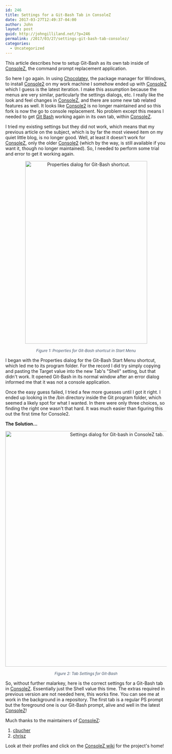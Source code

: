 ```yaml
---
id: 246
title: Settings for a Git-Bash Tab in ConsoleZ
date: 2017-03-27T12:49:37-04:00
author: John
layout: post
guid: http://johngilliland.net/?p=246
permalink: /2017/03/27/settings-git-bash-tab-consolez/
categories:
  - Uncategorized
---
```

This article describes how to setup Git-Bash as its own tab inside of <a href="https://chocolatey.org/packages/ConsoleZ">ConsoleZ</a>, the command prompt replacement application.

So here I go again. In using <a href="https://www.chocolatey.org">Chocolatey</a>, the package manager for Windows, to install <a href="https://chocolatey.org/packages/Console2">Console2</a> on my work machine I somehow ended up with <a href="https://chocolatey.org/packages/ConsoleZ">ConsoleZ</a> which I guess is the latest iteration. I make this assumption because the menus are very similar, particularly the settings dialogs, etc. I really like the look and feel changes in <a href="https://chocolatey.org/packages/ConsoleZ">ConsoleZ</a>, and there are some new tab related features as well. It looks like <a href="https://chocolatey.org/packages/Console2">Console2</a> is no longer maintained and so this fork is now the go to console replacement. No problem except this means I needed to get <a href="https://chocolatey.org/packages?q=git+bash">Git Bash</a> working again in its own tab, within <a href="https://chocolatey.org/packages/ConsoleZ">ConsoleZ</a>.

I tried my existing settings but they did not work, which means that my previous article on the subject, which is by far the most viewed item on my quiet little blog, is no longer good. Well, at least it doesn't work for <a href="https://chocolatey.org/packages/ConsoleZ">ConsoleZ</a>, only the older <a href="https://chocolatey.org/packages/Console2">Console2</a> (which by the way, is still available if you want it, though no longer maintained). So, I needed to perform some trial and error to get it working again.
<p style="text-align: center;"><img class="alignnone" src="https://johngilliland.net/wp-content/uploads/2017/03/032717_1636_GitBashinCo1.png" alt="Properties dialog for Git-Bash shortcut." width="381" height="569" /></p>
<p style="text-align: center;"><span style="color: #44546a; font-size: 9pt;"><em>Figure 1: Properties for Git-Bash shortcut in Start Menu
</em></span></p>
I began with the Properties dialog for the Git-Bash Start Menu shortcut, which led me to its program folder. For the record I did try simply copying and pasting the Target value into the new Tab's "Shell" setting, but that didn't work. It opened Git-Bash in its normal window after an error dialog informed me that it was not a console application.

Once the easy guess failed, I tried a few more guesses until I got it right. I ended up looking in the /bin directory inside the Git program folder, which seemed a likely spot for what I wanted. In there were only three choices, so finding the right one wasn't that hard. It was much easier than figuring this out the first time for Console2.

<strong>The Solution...</strong>
<p style="text-align: center;"><img class="alignnone" src="https://johngilliland.net/wp-content/uploads/2017/03/032717_1636_GitBashinCo2.png" alt="Settings dialog for Git-bash in ConsoleZ tab." width="681" height="734" /></p>
<p style="text-align: center;"><span style="color: #44546a; font-size: 9pt;"><em>Figure 2: Tab Settings for Git-Bash
</em></span></p>
So, without further malarkey, here is the correct settings for a Git-Bash tab in <a href="https://chocolatey.org/packages/ConsoleZ">ConsoleZ</a>. Essentially just the Shell value this time. The extras required in previous version are not needed here, this works fine. You can see me at work in the background in a repository. The first tab is a regular PS prompt but the foreground one is our Git-Bash prompt, alive and well in the latest <a href="https://chocolatey.org/packages/ConsoleZ">ConsoleZ</a>!

Much thanks to the maintainers of <a href="https://chocolatey.org/packages/ConsoleZ">ConsoleZ</a>:
<ol>
 	<li><a href="https://chocolatey.org/profiles/cbucher">cbucher</a></li>
 	<li><a href="https://chocolatey.org/profiles/chrisz">chrisz</a></li>
</ol>
Look at their profiles and click on the <a href="https://github.com/cbucher/console/wiki">ConsoleZ wiki</a> for the project's home!